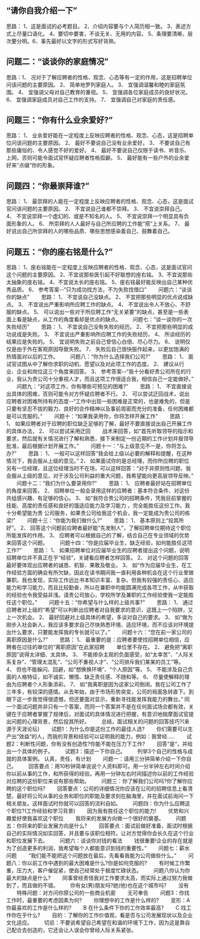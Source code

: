 ## “请你自我介绍一下”

思路： 1、这是面试的必考题目。 2、介绍内容要与个人简历相一致。 3、表述方式上尽量口语化。 4、要切中要害，不谈无关、无用的内容。 5、条理要清晰，层次要分明。6、事先最好以文字的形式写好背熟。

## 问题二：“谈谈你的家庭情况”

思路：1、 况对于了解应聘者的性格、观念、心态等有一定的作用，这是招聘单位问该问题的主要原因。 2、 简单地罗列家庭人。 3、 宜强调温馨和睦的家庭氛围。 4、 宜强调父母对自己教育的重视。 5、 宜强调各位家庭成员的良好状况。 6、 宜强调家庭成员对自己工作的支持。 7、 宜强调自己对家庭的责任感。

## 问题三：“你有什么业余爱好?”

思路： 1、 业余爱好能在一定程度上反映应聘者的性格、观念、心态，这是招聘单位问该问题的主要原因。 2、 最好不要说自己没有业余爱好。 3、 不要说自己有那些庸俗的、令人感觉不好的爱好。 4、 最好不要说自己仅限于读书、听音乐、上网，否则可能令面试官怀疑应聘者性格孤僻。 5、 最好能有一些户外的业余爱好来“点缀”你的形象。

## 问题四：“你最崇拜谁?”

思路： 1、 最崇拜的人能在一定程度上反映应聘者的性格、观念、心态，这是面试官问该问题的主要原因。 2、 不宜说自己谁都不崇拜。 3、 不宜说崇拜自己。 4、 不宜说崇拜一个虚幻的、或是不知名的人。 5、 不宜说崇拜一个明显具有负面形象的人。 6、 所崇拜的人人最好与自己所应聘的工作能“搭”上关系。 7、 最好说出自己所崇拜的人的哪些品质、哪些思想感染着自己、鼓舞着自己。

## 问题五：“你的座右铭是什么?”

思路： 1、座右铭能在一定程度上反映应聘者的性格、观念、心态，这是面试官问这个问题的主要原因。 2、不宜说那些医引起不好联想的座右铭。 3、不宜说那些太抽象的座右铭。 4、不宜说太长的座右铭。 5、座右铭最好能反映出自己某种优秀品质。 6、 参考答案--“只为成功找方法，不为失败找借口”
　　问题六：“谈谈你的缺点”
　　思路： 1、 不宜说自己没缺点。 2、 不宜把那些明显的优点说成缺点。 3、 不宜说出严重影响所应聘工作的缺点。 4、 不宜说出令人不放心、不舒服的缺点。 5、 可以说出一些对于所应聘工作“无关紧要”的缺点，甚至是一些表面上看是缺点，从工作的角度看却是优点的缺点。
　　问题七：“谈一谈你的一次失败经历”
　　思路： 1、 不宜说自己没有失败的经历。 2、 不宜把那些明显的成功说成是失败。 3、 不宜说出严重影响所应聘工作的失败经历， 4、 所谈经历的结果应是失败的。 5、 宜说明失败之前自己曾信心白倍、尽心尽力。 6、 说明仅仅是由于外在客观原因导致失败。 7、 失败后自己很快振作起来，以更加饱满的热情面对以后的工作。
　　问题八：“你为什么选择我们公司?”
　　思路： 1、 面试官试图从中了解你求职的动机、愿望以及对此项工作的态度。 2、 建议从行业、企业和岗位这三个角度来回答。 3、 参考答案--“我十分看好贵公司所在的行业，我认为贵公司十分重视人才，而且这项工作很适合我，相信自己一定能做好。”
　　问题九：“对这项工作，你有哪些可预见的困难?”
　　思路： 1、 不宜直接说出具体的困难，否则可能令对方怀疑应聘者不行。 2、 可以尝试迂回战术，说出应聘者对困难所持有的态度--“工作中出现一些困难是正常的，也是难免的，但是只要有坚忍不拔的毅力、良好的合作精神以及事前周密而充分的准备，任何困难都是可以克服的。”
　　问题十：“如果我录用你，你将怎样开展工作”
　　思路： 1、 如果应聘者对于应聘的职位缺乏足够的了解，最好不要直接说出自己开展工作的具体办法， 2、 可以尝试采用迂回
　　战术来回答，如“首先听取领导的指示和要求，然后就有关情况进行了解和熟悉，接下来制定一份近期的工作计划并报领导批准，最后根据计划开展工作。”
　　问题十一：“与上级意见不一是，你将怎么办?”
　　思路： 1、 一般可以这样回答“我会给上级以必要的解释和提醒，在这种情况下，我会服从上级的意见。” 2、 如果面试你的是总经理，而你所应聘的职位另有一位经理，且这位经理当时不在场，可以这样回答：“对于非原则性问题，我会服从上级的意见，对于涉及公司利益的重大问题，我希望能向更高层领导反映。”
　　问题十二：“我们为什么要录用你?”
　　思路： 1、 应聘者最好站在招聘单位的角度来回答。 2、 招聘单位一般会录用这样的应聘者：基本符合条件、对这份共组感兴趣、有足够的信心。 3、 如“我符合贵公司的招聘条件，凭我目前掌握的技能、高度的责任感和良好的饿适应能力及学习能力 ，完全能胜任这份工作。我十分希望能为贵 公司服务，如果贵公司给我这个机会，我一定能成为贵公司的栋梁!”
　　问题十三：“你能为我们做什么?”
　　思路： 1、 基本原则上“投其所好”。 2、 回答这个问题前应聘者最好能“先发制人”，了解招聘单位期待这个职位所能发挥的作用。 3、 应聘者可以根据自己的了解，结合自己在专业领域的优势来回答这个问题。
　　问题十四：“你是应届毕业生，缺乏经验，如何能胜任这项工作?”
　　思路： 1、 如果招聘单位对应届毕业生的应聘者提出这个问题，说明招聘单位并不真正在乎“经验”，关键看应聘者怎样回答。 2、 对这个问题的回答最好要体现出应聘者的诚恳、机智、果敢及敬业。 3、 如“作为应届毕业生，在工作经验方面的确会有所欠缺，因此在读书期间我一直利用各种机会在这个行业里做兼职。我也发现，实际工作远比书本知识丰富、复杂。但我有较强的责任心、适应能力和学习能力，而且比较勤奋，所以在兼职中均能圆满完成各项工作，从中获取的经验也令我受益非浅。请贵公司放心，学校所学及兼职的工作经验使我一定能胜任这个职位。”
　　问题十五：“你希望与什么样的上级共事?”
　　思路： 1、 通过应聘者对上级的“希望”可以判断出应聘者对自我要求的意识，这既上一个陷阱，又上一次机会。 2、 最好回避对上级具体的希望，多谈对自己的要求。 3、 如“做为刚步入社会新人，我应该多要求自己尽快熟悉环境、适应环境，而不应该对环境提出什么要求，只要能发挥我的专长就可以了。”
　　问题十六：“您在前一家公司的离职原因是什么?”
　　思路： 1、 最重要的是：应聘者要使找招聘单位相信，应聘者在过往的单位的“离职原因”在此家招聘
　　单位里不存在。 2、 避免把“离职原因”说得太详细、太具体。 3、 不能掺杂主观的负面感受，如“太幸苦”、“人际关系复杂”、“管理太混乱”、“公司不重视人才”、“公司排斥我们某某的员工”等。 4、 但也不能躲闪、回避，如“想换换环境”、“个人原因”等。 5、 不能涉及自己负面的人格特征，如不诚实、懒惰、缺乏责任感、不随和等。 6、 尽量使解释的理由为应聘者个人形象添彩。 7、 如“我离职是因为这家公司倒闭。我在公司工作了三年多，有较深的感情。从去年始，由于市场形势突变，公司的局面急转直下。到眼下这一步我觉得很遗憾，但还要面对显示，重新寻找能发挥我能力的舞台。” 同一个面试问题并非只有一个答案，而同一个答案并不是在任何面试场合都有效，关键在于应聘者掌握了规律后，对面试的具体情况进行把握，有意识地揣摩面试官提出问题的心理背景，然后投其所好。
　　总结，面试相关的问题的回答技巧?(来源于天涯论坛)
　　试题1：为什么你是这份工作的最佳人选?
　　你们需要可以生产出“效益“的人，而我的背景和经验可以证明我的能力，例如：我曾经.....
　　试题2：判断性问题，你有没有创造性?你能不能在压力下工作?
　　回答“是“，并给出一个具体的例子。
　　试题3：描述一下你自己。
　　列举3个自己的性格与成就的具体案例。 认真，责任，有计划
　　问题一：请用三分钟简单介绍一下你自己。
　　回答要点：用10秒钟简单说说个人资料即可。用一分半钟左右时间介绍你以前从事的工作，和所获得的经验。再用一分钟左右时间描述你以前的工作经验对应聘的这份职位来说有那些帮助。
　　问题三：你了解我们公司吗?你了解你应聘的这个职位吗?
　　回答要点：公司的详细情况你应该在公司的招聘信息上看清楚，最好将公司从事的业务和职位的职能及要求刻在脑海里，并在面试前询问一下相关朋友。这样面试时你就可以回答的流利自如。
　　问题四：你为什么应聘这个职位?(工作经验和学习背景)
　　因为我有胜任这个职位的能力!
　　优势和兴趣爱好使我喜欢这个职位
　　我将来的发展方向做一个很好的奠基。
　　问题五：你将来的职业发展方向是什么?
　　回答要点：面试前做好准备，面试时根据自己的实际情况如实回答，并且要与该职位相符。让对方觉得你会长久在这个行业和职位发展下去。
　　问题六：谈谈你对钱的看法
　　钱很重要!企业的存在就是为了创造更多的利润，我希望每个人都能意识到钱的重要性。”
　　问题七：薪水问题
　　“我们能不能把这个问题放在最后，先看看我能为公司做些什么。”
　　问题八：你以前工作中遇到的最大困难是什么?你是如何克服的?
　　有时候工作繁重，压力大，客户催促紧，使自己经常处于极度忙碌状态。
　　问题八你认为你最大的缺点是什么?
　　同事曾经责怪我对工作要求太高，而实际上通过努力我做到了，而且做的不错。
　　你有女(男)朋友吗?她(他)也在这个城市吗?
　　没有
　　特殊问题：对方问你原公司的一些商业机密
　　无可奉告
　　问题3：你找工作时，最重要的考虑因素为何?
　　你理想中的工作是什么样的?
　　变形：A 你最喜欢的工作是什么样的?
　　B 在什么条件下你的工作效率最高?
　　C 找工作你在乎什么?
　　目的：了解你的工作价值观，看是否与公司发展现状以及企业文化适应。
　　切忌：不要说希望自己希望在和谐的环境下工作，因为这是靠自己配合去创造的，它还会让人误会你曾经人际关系紧张。
